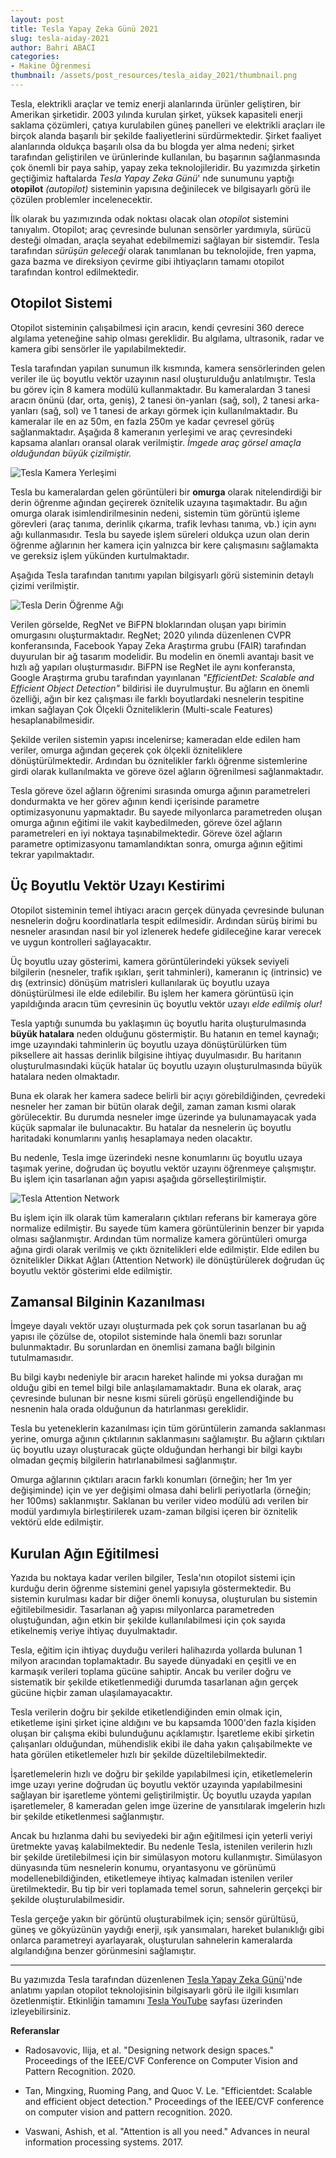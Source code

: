 ```yaml
---
layout: post
title: Tesla Yapay Zeka Günü 2021
slug: tesla-aiday-2021
author: Bahri ABACI
categories:
- Makine Öğrenmesi
thumbnail: /assets/post_resources/tesla_aiday_2021/thumbnail.png 
---
```

Tesla, elektrikli araçlar ve temiz enerji alanlarında ürünler geliştiren, bir Amerikan şirketidir. 2003 yılında kurulan şirket, yüksek kapasiteli enerji saklama çözümleri, çatıya kurulabilen güneş panelleri ve elektrikli araçları ile birçok alanda başarılı bir şekilde faaliyetlerini sürdürmektedir. Şirket faaliyet alanlarında oldukça başarılı olsa da bu blogda yer alma nedeni; şirket tarafından geliştirilen ve ürünlerinde kullanılan, bu başarının sağlanmasında çok önemli bir paya sahip, yapay zeka teknolojileridir. Bu yazımızda şirketin geçtiğimiz haftalarda *Tesla Yapay Zeka Günü*' nde sunumunu yaptığı **otopilot** *(autopilot)* sisteminin yapısına değinilecek ve bilgisayarlı görü ile çözülen problemler incelenecektir.

<!--more-->

İlk olarak bu yazımızında odak noktası olacak olan *otopilot* sistemini tanıyalım. Otopilot; araç çevresinde bulunan sensörler yardımıyla, sürücü desteği olmadan, araçla seyahat edebilmemizi sağlayan bir sistemdir. Tesla tarafından *sürüşün geleceği* olarak tanımlanan bu teknolojide, fren yapma, gaza bazma ve direksiyon çevirme gibi ihtiyaçların tamamı otopilot tarafından kontrol edilmektedir. 

## Otopilot Sistemi
Otopilot sisteminin çalışabilmesi için aracın, kendi çevresini 360 derece algılama yeteneğine sahip olması gereklidir. Bu algılama, ultrasonik, radar ve kamera gibi sensörler ile yapılabilmektedir. 

Tesla tarafından yapılan sunumun ilk kısmında, kamera sensörlerinden gelen veriler ile üç boyutlu vektör uzayının nasıl oluşturulduğu anlatılmıştır. Tesla bu görev için 8 kamera modülü kullanmaktadır. Bu kameralardan 3 tanesi aracın önünü (dar, orta, geniş), 2 tanesi ön-yanları (sağ, sol), 2 tanesi arka-yanları (sağ, sol) ve 1 tanesi de arkayı görmek için kullanılmaktadır. Bu kameralar ile en az 50m, en fazla 250m ye kadar çevresel görüş sağlanmaktadır. Aşağıda 8 kameranın yerleşimi ve araç çevresindeki kapsama alanları oransal olarak verilmiştir. *İmgede araç görsel amaçla olduğundan büyük çizilmiştir.*

![Tesla Kamera Yerleşimi][tesla_cameras]

Tesla bu kameralardan gelen görüntüleri bir **omurga** olarak nitelendirdiği bir derin öğrenme ağından geçirerek öznitelik uzayına taşımaktadır. Bu ağın omurga olarak isimlendirilmesinin nedeni, sistemin tüm görüntü işleme görevleri (araç tanıma, derinlik çıkarma, trafik levhası tanıma, vb.) için aynı ağı kullanmasıdır. Tesla bu sayede işlem süreleri oldukça uzun olan derin öğrenme ağlarının her kamera için yalnızca bir kere çalışmasını sağlamakta ve gereksiz işlem yükünden kurtulmaktadır.

Aşağıda Tesla tarafından tanıtımı yapılan bilgisyarlı görü sisteminin detaylı çizimi verilmiştir. 

![Tesla Derin Öğrenme Ağı][tesla_backbone]

Verilen görselde, RegNet ve BiFPN bloklarından oluşan yapı birimin omurgasını oluşturmaktadır. RegNet; 2020 yılında düzenlenen CVPR konferansında, Facebook Yapay Zeka Araştırma grubu (FAIR) tarafından duyurulan bir ağ tasarım modelidir. Bu modelin en önemli avantajı basit ve hızlı ağ yapıları oluşturmasıdır. BiFPN ise RegNet ile aynı konferansta, Google Araştırma grubu tarafından yayınlanan *"EfficientDet: Scalable and Efficient Object Detection"* bildirisi ile duyrulmuştur. Bu ağların en önemli özelliği, ağın bir kez çalışması ile farklı boyutlardaki nesnelerin tespitine imkan sağlayan Çok Ölçekli Özniteliklerin (Multi-scale Features) hesaplanabilmesidir.

Şekilde verilen sistemin yapısı incelenirse; kameradan elde edilen ham veriler, omurga ağından geçerek çok ölçekli özniteliklere dönüştürülmektedir. Ardından bu öznitelikler farklı öğrenme sistemlerine girdi olarak kullanılmakta ve göreve özel ağların öğrenilmesi sağlanmaktadır. 

Tesla göreve özel ağların öğrenimi sırasında omurga ağının parametreleri dondurmakta ve her görev ağının kendi içerisinde parametre optimizasyonunu yapmaktadır. Bu sayede milyonlarca parametreden oluşan omurga ağının eğitimi ile vakit kaybedilmeden, göreve özel ağların parametreleri en iyi noktaya taşınabilmektedir. Göreve özel ağların parametre optimizasyonu tamamlandıktan sonra, omurga ağının eğitimi tekrar yapılmaktadır. 

## Üç Boyutlu Vektör Uzayı Kestirimi

Otopilot sisteminin temel ihtiyacı aracın gerçek dünyada çevresinde bulunan nesnelerin doğru koordinatlarla tespit edilmesidir. Ardından sürüş birimi bu nesneler arasından nasıl bir yol izlenerek hedefe gidileceğine karar verecek ve uygun kontrolleri sağlayacaktır. 

Üç boyutlu uzay gösterimi, kamera görüntülerindeki yüksek seviyeli bilgilerin (nesneler, trafik ışıkları, şerit tahminleri), kameranın iç (intrinsic) ve dış (extrinsic) dönüşüm matrisleri kullanılarak üç boyutlu uzaya dönüştürülmesi ile elde edilebilir. Bu işlem her kamera görüntüsü için yapıldığında aracın tüm çevresinin üç boyutlu vektör uzayı *elde edilmiş olur!*

Tesla yaptığı sunumda bu yaklaşımın üç boyutlu harita oluşturulmasında **büyük hatalara** neden olduğunu göstermiştir. Bu hatanın en temel kaynağı; imge uzayındaki tahminlerin üç boyutlu uzaya dönüştürülürken tüm piksellere ait hassas derinlik bilgisine ihtiyaç duyulmasıdır. Bu haritanın oluşturulmasındaki küçük hatalar üç boyutlu uzayın oluşturulmasında büyük hatalara neden olmaktadır.

Buna ek olarak her kamera sadece belirli bir açıyı görebildiğinden, çevredeki nesneler her zaman bir bütün olarak değil, zaman zaman kısmi olarak görülecektir. Bu durumda nesneler imge üzerinde ya bulunamayacak yada küçük sapmalar ile bulunacaktır. Bu hatalar da nesnelerin üç boyutlu haritadaki konumlarını yanlış hesaplamaya neden olacaktır.

Bu nedenle, Tesla imge üzerindeki nesne konumlarını üç boyutlu uzaya taşımak yerine, doğrudan üç boyutlu vektör uzayını öğrenmeye çalışmıştır. Bu işlem için tasarlanan ağın yapısı aşağıda görselleştirilmiştir.

![Tesla Attention Network][tesla_multicam]

Bu işlem için ilk olarak tüm kameraların çıktıları referans bir kameraya göre normalize edilmiştir. Bu sayede tüm kamera görüntülerinin benzer bir yapıda olması sağlanmıştır. Ardından tüm normalize kamera görüntüleri omurga ağına girdi olarak verilmiş ve çıktı öznitelikleri elde edilmiştir. Elde edilen bu öznitelikler Dikkat Ağları (Attention Network) ile dönüştürülerek doğrudan üç boyutlu vektör gösterimi elde edilmiştir. 

## Zamansal Bilginin Kazanılması
İmgeye dayalı vektör uzayı oluşturmada pek çok sorun tasarlanan bu ağ yapısı ile çözülse de, otopilot sisteminde hala önemli bazı sorunlar bulunmaktadır. Bu sorunlardan en önemlisi zamana bağlı bilginin tutulmamasıdır. 

Bu bilgi kaybı nedeniyle bir aracın hareket halinde mi yoksa durağan mı olduğu gibi en temel bilgi bile anlaşılamamaktadır. Buna ek olarak, araç çevresinde bulunan bir nesne kısmi süreli görüşü engellendiğinde bu nesnenin hala orada olduğunun da hatırlanması gereklidir.

Tesla bu yeteneklerin kazanılması için tüm görüntülerin zamanda saklanması yerine, omurga ağının çıktılarının saklanmasını sağlamıştır. Bu ağların çıktıları üç boyutlu uzayı oluşturacak güçte olduğundan herhangi bir bilgi kaybı olmadan geçmiş bilgilerin hatırlanabilmesi sağlanmıştır.

Omurga ağlarının çıktıları aracın farklı konumları (örneğin; her 1m yer değişiminde) için ve yer değişimi olmasa dahi belirli periyotlarla (örneğin; her 100ms) saklanmıştır. Saklanan bu veriler video modülü adı verilen bir modül yardımıyla birleştirilerek uzam-zaman bilgisi içeren bir öznitelik vektörü elde edilmiştir.

## Kurulan Ağın Eğitilmesi

Yazıda bu noktaya kadar verilen bilgiler, Tesla'nın otopilot sistemi için kurduğu derin öğrenme sistemini genel yapısıyla göstermektedir. Bu sistemin kurulması kadar bir diğer önemli konuysa, oluşturulan bu sistemin eğitilebilmesidir. Tasarlanan ağ yapısı milyonlarca parametreden oluştuğundan, ağın etkin bir şekilde kullanılabilmesi için çok sayıda etikelnemiş veriye ihtiyaç duyulmaktadır.

Tesla, eğitim için ihtiyaç duyduğu verileri halihazırda yollarda bulunan 1 milyon aracından toplamaktadır. Bu sayede dünyadaki en çeşitli ve en karmaşık verileri toplama gücüne sahiptir. Ancak bu veriler doğru ve sistematik bir şekilde etiketlenmediği durumda tasarlanan ağın gerçek gücüne hiçbir zaman ulaşılamayacaktır.

Tesla verilerin doğru bir şekilde etiketlendiğinden emin olmak için, etiketleme işini şirket içine aldığını ve bu kapsamda 1000'den fazla kişiden oluşan bir çalışma ekibi bulunduğunu açıklamıştır. İşaretleme ekibi şirketin çalışanları olduğundan, mühendislik ekibi ile daha yakın çalışabilmekte ve hata görülen etiketlemeler hızlı bir şekilde düzeltilebilmektedir.

İşaretlemelerin hızlı ve doğru bir şekilde yapılabilmesi için, etiketlemelerin imge uzayı yerine doğrudan üç boyutlu vektör uzayında yapılabilmesini sağlayan bir işaretleme yöntemi geliştirilmiştir. Üç boyutlu uzayda yapılan işaretlemeler, 8 kameradan gelen imge üzerine de yansıtılarak imgelerin hızlı bir şekilde etiketlenmesi sağlanmıştır.

Ancak bu hızlanma dahi bu seviyedeki bir ağın eğitilmesi için yeterli veriyi üretmekte yavaş kalabilmektedir. Bu nedenle Tesla, istenilen verilerin hızlı bir şekilde üretilebilmesi için bir simülasyon motoru kullanmıştır. Simülasyon dünyasında tüm nesnelerin konumu, oryantasyonu ve görünümü modellenebildiğinden, etiketlemeye ihtiyaç kalmadan istenilen veriler üretilmektedir. Bu tip bir veri toplamada temel sorun, sahnelerin gerçekçi bir şekilde oluşturulabilmesidir. 

Tesla gerçeğe yakın bir görüntü oluşturabilmek için; sensör gürültüsü, güneş ve gökyüzünün yaydığı enerji,  ışık yansımaları, hareket bulanıklığı gibi onlarca parametreyi ayarlayarak, oluşturulan sahnelerin kameralarda algılandığına benzer görünmesini sağlamıştır.

---

Bu yazımızda Tesla tarafından düzenlenen [Tesla Yapay Zeka Günü](https://www.tesla.com/AI)'nde anlatımı yapılan otopilot teknolojisinin bilgisayarlı görü ile ilgili kısımları özetlenmiştir. Etkinliğin tamamını [Tesla YouTube](https://www.youtube.com/watch?v=j0z4FweCy4M) sayfası üzerinden izleyebilirsiniz.

**Referanslar**
* Radosavovic, Ilija, et al. "Designing network design spaces." Proceedings of the IEEE/CVF Conference on Computer Vision and Pattern Recognition. 2020.

* Tan, Mingxing, Ruoming Pang, and Quoc V. Le. "Efficientdet: Scalable and efficient object detection." Proceedings of the IEEE/CVF conference on computer vision and pattern recognition. 2020.

* Vaswani, Ashish, et al. "Attention is all you need." Advances in neural information processing systems. 2017.

[RESOURCES]: # (List of the resources used by the blog post)
[tesla_cameras]: /assets/post_resources/tesla_aiday_2021/tesla_cameras.svg
[tesla_backbone]: /assets/post_resources/tesla_aiday_2021/tesla_backbone.svg
[tesla_multicam]: /assets/post_resources/tesla_aiday_2021/tesla_multicam.svg